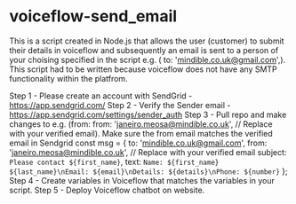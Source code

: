 # voiceflow-send_email
This is a script created in Node.js that allows the user (customer) to submit their details in voiceflow and subsequently an email is sent to a person of your choising specified in the script e.g. ( to: 'mindible.co.uk@gmail.com',). This script had to be written because voiceflow does not have any SMTP functionality within the platfrom.

Step 1 - Please create an account with SendGrid - https://app.sendgrid.com/
Step 2 - Verify the Sender email - https://app.sendgrid.com/settings/sender_auth
Step 3 - Pull repo and make changes to e.g. (from:  from: 'janeiro.meosa@mindible.co.uk', // Replace with your verified email). Make sure the from email matches the verified email in Sendgrid
   const msg = {
        to: 'mindible.co.uk@gmail.com',
        from: 'janeiro.meosa@mindible.co.uk', // Replace with your verified email
        subject: `Please contact ${first_name}`,
        text: `Name: ${first_name} ${last_name}\nEmail: ${email}\nDetails: ${details}\nPhone: ${number}`
    };
Step 4 - Create variables in Voiceflow that matches the variables in your script.
Step 5 - Deploy Voiceflow chatbot on website.
